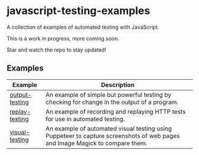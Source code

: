 # javascript-testing-examples

A collection of examples of automated testing with JavaScript.

This is a work in progress, more coming soon. 

Star and watch the repo to stay updated!

## Examples

| Example | Description |
| ------- | ----------- |
| [output-testing](./output-testing) | An example of simple but powerful testing by checking for change in the output of a program. |
| [replay-testing](./replay-testing) | An example of recording and replaying HTTP tests for use in automated testing. |
| [visual-testing](./visual-testing) | An example of automated visual testing using Puppeteer to capture screenshots of web pages and Image Magick to compare them. |